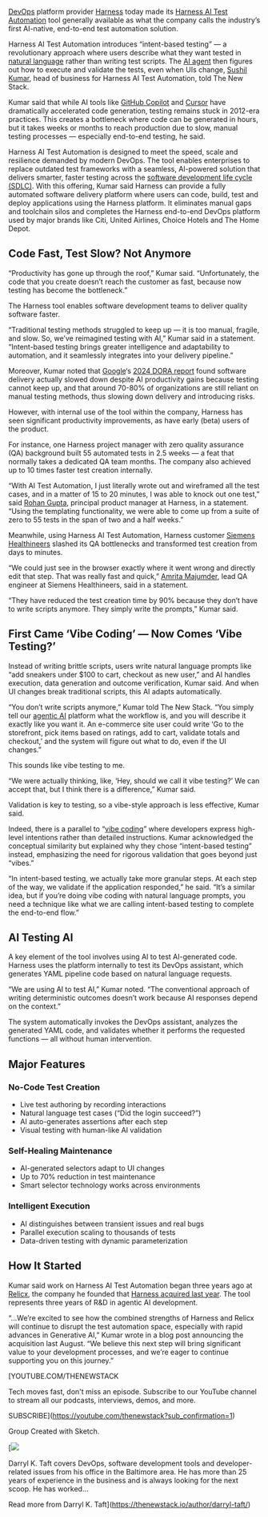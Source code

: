 [DevOps](https://thenewstack.io/devops/) platform provider [Harness](https://www.harness.io/) today made its [Harness AI Test Automation](https://www.harness.io/products/ai-test-automation) tool generally available as what the company calls the industry’s first AI-native, end-to-end test automation solution.

Harness AI Test Automation introduces “intent-based testing” — a revolutionary approach where users describe what they want tested in [natural language](https://thenewstack.io/can-english-dethrone-python-as-top-programming-language/) rather than writing test scripts. The [AI agent](https://thenewstack.io/ai-agents-a-comprehensive-introduction-for-developers/) then figures out how to execute and validate the tests, even when UIs change, [Sushil Kumar](https://www.linkedin.com/in/sushil-kumar-343780/), head of business for Harness AI Test Automation, told The New Stack.

Kumar said that while AI tools like [GitHub Copilot](https://thenewstack.io/github-copilot-a-powerful-controversial-autocomplete-for-developers/) and [Cursor](https://thenewstack.io/using-cursor-ai-as-part-of-your-development-workflow/) have dramatically accelerated code generation, testing remains stuck in 2012-era practices. This creates a bottleneck where code can be generated in hours, but it takes weeks or months to reach production due to slow, manual testing processes — especially end-to-end testing, he said.

Harness AI Test Automation is designed to meet the speed, scale and resilience demanded by modern DevOps. The tool enables enterprises to replace outdated test frameworks with a seamless, AI-powered solution that delivers smarter, faster testing across the [software development life cycle (SDLC)](https://thenewstack.io/how-ai-is-reshaping-the-software-development-life-cycle/). With this offering, Kumar said Harness can provide a fully automated software delivery platform where users can code, build, test and deploy applications using the Harness platform. It eliminates manual gaps and toolchain silos and completes the Harness end-to-end DevOps platform used by major brands like Citi, United Airlines, Choice Hotels and The Home Depot.

## Code Fast, Test Slow? Not Anymore

“Productivity has gone up through the roof,” Kumar said. “Unfortunately, the code that you create doesn’t reach the customer as fast, because now testing has become the bottleneck.”

The Harness tool enables software development teams to deliver quality software faster.

“Traditional testing methods struggled to keep up — it is too manual, fragile, and slow. So, we’ve reimagined testing with AI,” Kumar said in a statement. “Intent-based testing brings greater intelligence and adaptability to automation, and it seamlessly integrates into your delivery pipeline.”

Moreover, Kumar noted that [Google](https://cloud.google.com/?utm_content=inline+mention)‘s [2024 DORA report](https://dora.dev/research/2024/dora-report/) found software delivery actually slowed down despite AI productivity gains because testing cannot keep up, and that around 70-80% of organizations are still reliant on manual testing methods, thus slowing down delivery and introducing risks.

However, with internal use of the tool within the company, Harness has seen significant productivity improvements, as have early (beta) users of the product.

For instance, one Harness project manager with zero quality assurance (QA) background built 55 automated tests in 2.5 weeks — a feat that normally takes a dedicated QA team months. The company also achieved up to 10 times faster test creation internally.

“With AI Test Automation, I just literally wrote out and wireframed all the test cases, and in a matter of 15 to 20 minutes, I was able to knock out one test,” said [Rohan Gupta](https://www.linkedin.com/in/swarnendurohan-gupta/), principal product manager at Harness, in a statement. “Using the templating functionality, we were able to come up from a suite of zero to 55 tests in the span of two and a half weeks.”

Meanwhile, using Harness AI Test Automation, Harness customer [Siemens Healthineers](https://www.siemens-healthineers.com/) slashed its QA bottlenecks and transformed test creation from days to minutes.

“We could just see in the browser exactly where it went wrong and directly edit that step. That was really fast and quick,” [Amrita Majumder](https://www.linkedin.com/in/amritamajumder/?originalSubdomain=in), lead QA engineer at Siemens Healthineers, said in a statement.

“They have reduced the test creation time by 90% because they don’t have to write scripts anymore. They simply write the prompts,” Kumar said.

## First Came ‘Vibe Coding’ — Now Comes ‘Vibe Testing?’

Instead of writing brittle scripts, users write natural language prompts like “add sneakers under $100 to cart, checkout as new user,” and AI handles execution, data generation and outcome verification, Kumar said. And when UI changes break traditional scripts, this AI adapts automatically.

“You don’t write scripts anymore,” Kumar told The New Stack. “You simply tell our [agentic AI](https://thenewstack.io/agentic-ai-the-missing-piece-in-platform-engineering/) platform what the workflow is, and you will describe it exactly like you want it. An e-commerce site user could write ‘Go to the storefront, pick items based on ratings, add to cart, validate totals and checkout,’ and the system will figure out what to do, even if the UI changes.”

This sounds like vibe testing to me.

“We were actually thinking, like, ‘Hey, should we call it vibe testing?’ We can accept that, but I think there is a difference,” Kumar said.

Validation is key to testing, so a vibe-style approach is less effective, Kumar said.

Indeed, there is a parallel to “[vibe coding](https://thenewstack.io/vibe-coding-where-everyone-can-speak-computer-programming/)” where developers express high-level intentions rather than detailed instructions. Kumar acknowledged the conceptual similarity but explained why they chose “intent-based testing” instead, emphasizing the need for rigorous validation that goes beyond just “vibes.”

“In intent-based testing, we actually take more granular steps. At each step of the way, we validate if the application responded,” he said. “It’s a similar idea, but if you’re doing vibe coding with natural language prompts, you need a technique like what we are calling intent-based testing to complete the end-to-end flow.”

## AI Testing AI

A key element of the tool involves using AI to test AI-generated code. Harness uses the platform internally to test its DevOps assistant, which generates YAML pipeline code based on natural language requests.

“We are using AI to test AI,” Kumar noted. “The conventional approach of writing deterministic outcomes doesn’t work because AI responses depend on the context.”

The system automatically invokes the DevOps assistant, analyzes the generated YAML code, and validates whether it performs the requested functions — all without human intervention.

## Major Features

### **No-Code Test Creation**

* Live test authoring by recording interactions
* Natural language test cases (“Did the login succeed?”)
* AI auto-generates assertions after each step
* Visual testing with human-like AI validation

### **Self-Healing Maintenance**

* AI-generated selectors adapt to UI changes
* Up to 70% reduction in test maintenance
* Smart selector technology works across environments

### **Intelligent Execution**

* AI distinguishes between transient issues and real bugs
* Parallel execution scaling to thousands of tests
* Data-driven testing with dynamic parameterization

## How It Started

Kumar said work on Harness AI Test Automation began three years ago at [Relicx](https://relicx.ai/), the company he founded that [Harness acquired last year](https://relicx.ai/blogs/exciting-news-announcing-the-next-phase-of-our-journey). The tool represents three years of R&D in agentic AI development.

“…We’re excited to see how the combined strengths of Harness and Relicx will continue to disrupt the test automation space, especially with rapid advances in Generative AI,” Kumar wrote in a blog post announcing the acquisition last August. “We believe this next step will bring significant value to your development processes, and we’re eager to continue supporting you on this journey.”

[YOUTUBE.COM/THENEWSTACK

Tech moves fast, don't miss an episode. Subscribe to our YouTube
channel to stream all our podcasts, interviews, demos, and more.

SUBSCRIBE](https://youtube.com/thenewstack?sub_confirmation=1)

Group
Created with Sketch.

[![](https://thenewstack.io/wp-content/uploads/2021/06/a95bb5bc-image-576x600.png)

Darryl K. Taft covers DevOps, software development tools and developer-related issues from his office in the Baltimore area. He has more than 25 years of experience in the business and is always looking for the next scoop. He has worked...

Read more from Darryl K. Taft](https://thenewstack.io/author/darryl-taft/)